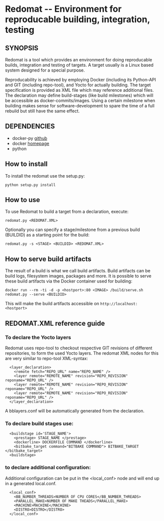 # Redomat -- Environment for reproducable building, integration, testing

## SYNOPSIS

Redomat is a tool which provides an environment for doing reproducable
builds, integration and testing of targets. A target usually is a
Linux based system designed for a special purpose.

Reproducability is achieved by employing Docker (including its Python-API
and GIT (including repo-tool), and Yocto for actually building.
The target specification is provided as XML file which may reference 
additional files. The declaration may define build-stages (like build 
milestones) which will be accessible as docker-commits/images.
Using a certain milestone when building makes sense for 
software-development to spare the time of a full rebuild but still have 
the same effect.


## DEPENDENCIES
* docker-py [github](https://github.com/docker/docker-py)
* docker [homepage](www.docker.com)
* python

## How to install
To install the redomat use the setup.py:
```
python setup.py install
```

## How to use
To use Redomat to build a target from a declaration, execute:

```
redomat.py <REDOMAT.XML>
```

Optionally you can specify a stage/milestone from a previous
build (BUILDID) as a starting point for the build:

```
redomat.py -s <STAGE> <BUILDID> <REDOMAT.XML>
```

## How to serve build artifacts

The result of a build is what we call build artifacts. Build
artifacts can be build logs, filesystem images, packages and
more. It is possible to serve these build artifacts via the
Docker container used for building:

```
docker run --rm -ti -d -p <hostport>:80 <IMAGE> /build/serve.sh
redomat.py --serve <BUILDID>
```

This will make the build artifacts accessible on `http://localhost:<hostport>`

## REDOMAT.XML reference guide

### To declare the Yocto layers 

Redomat uses repo-tool to checkout respective GIT revisions of different 
repositories, to form the used Yocto layers. The redomat XML nodes for this
are very similar to repo-tool XML-syntax:
```
  <layer_declaration>
    <remote fetch="REPO_URL" name="REPO_NAME" />
    <layer remote="REMOTE_NAME" revision="REPO_REVISION" reponame="REPO_URL" />
    <layer remote="REMOTE_NAME" revision="REPO_REVISION" reponame="REPO_URL" />
    <layer remote="REMOTE_NAME" revision="REPO_REVISION" reponame="REPO_URL" />
  </layer_declaration>
```

A bblayers.conf will be automatically generated from the declaration.

### To declare build stages use:
```
  <buildstage id='STAGE_NAME'>
    <prestage> STAGE_NAME </prestage>
    <dockerline> DOCKERFILE COMMAND </dockerline>
    <bitbake_target command="BITBAKE COMMAND"> BITBAKE_TARGET </bitbake_target> 
  <buildstage>
```

### to declare additional configuration:

Additional configuration can be put in the <local_conf> node
and will end up in a generated local.conf.

```
  <local_conf>
    <BB_NUMBER_THREADS>NUMBER OF CPU CORES</BB_NUMBER_THREADS>
    <PARALLEL_MAKE>NUMBER OF MAKE THEADS</PARALLEL_MAKE>
    <MACHINE>MACHINE</MACHINE>
    <DISTRO>DISTRO</DISTRO>
  </local_conf>
```


